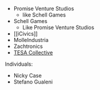  - Promise Venture Studios
   * like Schell Games
 - Schell Games
   * Like Promise Venture Studios
 - [[iCivics]]
 - MolleIndustria
 - Zachtronics
 - [TESA Collective](https://www.tesacollective.com/)

Individuals:

 - Nicky Case
 - Stefano Gualeni
